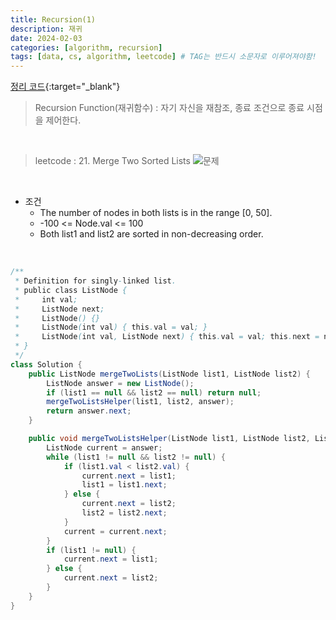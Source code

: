 ```yaml
---
title: Recursion(1)
description: 재귀
date: 2024-02-03
categories: [algorithm, recursion]
tags: [data, cs, algorithm, leetcode] # TAG는 반드시 소문자로 이루어져야함!
---
```


[정리 코드](https://github.com/AngryPig123/datasutructure/tree/recursion-leetcode){:target="\_blank"}

> Recursion Function(재귀함수) : 자기 자신을 재참조, 종료 조건으로 종료 시점을 제어한다. <br>

<br>

> leetcode : 21. Merge Two Sorted Lists
![문제](https://github.com/AngryPig123/angrypig123.github.io/assets/86225268/ec92f567-e485-480e-9651-b92bced1410b "21번 문제")

<br>

- 조건
  -  The number of nodes in both lists is in the range [0, 50]. <br>
  -  -100 <= Node.val <= 100 <br>
  -  Both list1 and list2 are sorted in non-decreasing order. <br>

<br>

```java
/**
 * Definition for singly-linked list.
 * public class ListNode {
 *     int val;
 *     ListNode next;
 *     ListNode() {}
 *     ListNode(int val) { this.val = val; }
 *     ListNode(int val, ListNode next) { this.val = val; this.next = next; }
 * }
 */
class Solution {
    public ListNode mergeTwoLists(ListNode list1, ListNode list2) {
        ListNode answer = new ListNode();
        if (list1 == null && list2 == null) return null;
        mergeTwoListsHelper(list1, list2, answer);
        return answer.next;
    }

    public void mergeTwoListsHelper(ListNode list1, ListNode list2, ListNode answer) {
        ListNode current = answer;
        while (list1 != null && list2 != null) {
            if (list1.val < list2.val) {
                current.next = list1;
                list1 = list1.next;
            } else {
                current.next = list2;
                list2 = list2.next;
            }
            current = current.next;
        }
        if (list1 != null) {
            current.next = list1;
        } else {
            current.next = list2;
        }
    }
}
```


